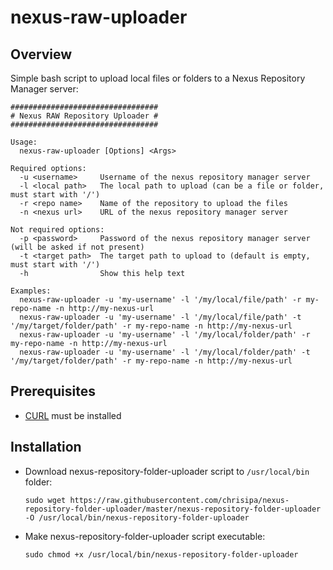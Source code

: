 # nexus-raw-uploader

Overview
--------
Simple bash script to upload local files or folders to a Nexus Repository Manager server:
   ```
   #################################
   # Nexus RAW Repository Uploader #
   #################################
   
   Usage:
     nexus-raw-uploader [Options] <Args>
   
   Required options:
     -u <username>     Username of the nexus repository manager server
     -l <local path>   The local path to upload (can be a file or folder, must start with '/')
     -r <repo name>    Name of the repository to upload the files
     -n <nexus url>    URL of the nexus repository manager server
   
   Not required options:
     -p <password>     Password of the nexus repository manager server (will be asked if not present)
     -t <target path>  The target path to upload to (default is empty, must start with '/')
     -h                Show this help text
   
   Examples:
     nexus-raw-uploader -u 'my-username' -l '/my/local/file/path' -r my-repo-name -n http://my-nexus-url
     nexus-raw-uploader -u 'my-username' -l '/my/local/file/path' -t '/my/target/folder/path' -r my-repo-name -n http://my-nexus-url
     nexus-raw-uploader -u 'my-username' -l '/my/local/folder/path' -r my-repo-name -n http://my-nexus-url
     nexus-raw-uploader -u 'my-username' -l '/my/local/folder/path' -t '/my/target/folder/path' -r my-repo-name -n http://my-nexus-url
   ```

Prerequisites
-------------
* [CURL](https://curl.haxx.se/) must be installed

Installation
------------
* Download nexus-repository-folder-uploader script to `/usr/local/bin` folder:

   ```
   sudo wget https://raw.githubusercontent.com/chrisipa/nexus-repository-folder-uploader/master/nexus-repository-folder-uploader -O /usr/local/bin/nexus-repository-folder-uploader
   ```
   
* Make nexus-repository-folder-uploader script executable:   

   ```
   sudo chmod +x /usr/local/bin/nexus-repository-folder-uploader
   ```
